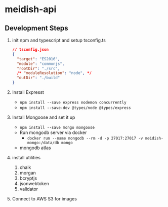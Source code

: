 # meidish-api

## Development Steps

1. init npm and typescript and setup tsconfig.ts

   ```json
   // tsconfig.json
   {
     "target": "ES2016",
     "module": "commonjs",
     "rootDir": "./src",
     /* "moduleResolution": "node", */
     "outDir": "./build"
   }
   ```

2. Install Expresst

   - `npm install --save express nodemon concurrently`
   - `npm install --save-dev @types/node @types/express`

3. Install Mongoose and set it up

   - `npm install --save mongo mongoose`
   - Run mongodb server via docker
     - `docker run --name mongodb --rm -d -p 27017:27017 -v meidish-mongo:/data/db mongo`
   - mongodb atlas

4. install utilities

   1. chalk
   2. morgan
   3. bcryptjs
   4. jsonwebtoken
   5. validator

5. Connect to AWS S3 for images
